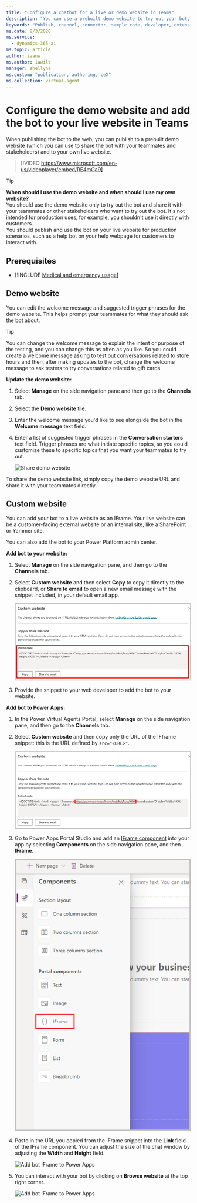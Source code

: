```yaml
---
title: "Configure a chatbot for a live or demo website in Teams"
description: "You can use a prebuilt demo website to try out your bot, or you can publish it directly to your own webpage using an IFrame code snippet."
keywords: "Publish, channel, connector, sample code, developer, extensibility, PVA"
ms.date: 8/3/2020
ms.service:
  - dynamics-365-ai
ms.topic: article
author: iaanw
ms.author: iawilt
manager: shellyha
ms.custom: "publication, authoring, ceX"
ms.collection: virtual-agent
---
```


# Configure the demo website and add the bot to your live website in Teams

When publishing the bot to the web, you can publish to a prebuilt demo website (which you can use to share the bot with your teammates and stakeholders) and to your own live website.
  
>  
> [!VIDEO https://www.microsoft.com/en-us/videoplayer/embed/RE4mGa9]
>  

> [!TIP]
> **When should I use the demo website and when should I use my own website?** <br/>
> You should use the demo website only to try out the bot and share it with your teammates or other stakeholders who want to try out the bot. It's not intended for production uses, for example, you shouldn't use it directly with customers. <br/>
> You should publish and use the bot on your live website for production scenarios, such as a help bot on your help webpage for customers to interact with.

## Prerequisites

- [!INCLUDE [Medical and emergency usage](includes/pva-usage-limitations-teams.md)]


## Demo website
You can edit the welcome message and suggested trigger phrases for the demo website. This helps prompt your teammates for what they should ask the bot about. 

> [!TIP]
> You can change the welcome message to explain the intent or purpose of the testing, and you can change this as often as you like. So you could create a welcome message asking to test out conversations related to store hours and then, after making updates to the bot, change the welcome message to ask testers to try conversations related to gift cards.

**Update the demo website:**

1. Select **Manage** on the side navigation pane and then go to the **Channels** tab.

2. Select the **Demo website** tile.

3. Enter the welcome message you'd like to see alongside the bot in the **Welcome message** text field.

4. Enter a list of suggested trigger phrases in the **Conversation starters** text field. Trigger phrases are what initiate specific topics, so you could customize these to specific topics that you want your teammates to try out.

    ![Share demo website](media/channel-share-demo-website-teams.png)

To share the demo website link, simply copy the demo website URL and share it with your teammates directly. 

## Custom website

You can add your bot to a live website as an IFrame. Your live website can be a customer-facing external website or an internal site, like a SharePoint or Yammer site.

You can also add the bot to your Power Platform admin center.

**Add bot to your website:**

1. Select **Manage** on the side navigation pane, and then go to the **Channels** tab.

2. Select **Custom website** and then select **Copy** to copy it directly to the clipboard, or **Share to email** to open a new email message with the snippet included, in your default email app.

    ![Add bot to custom website](media/channel-custom-website-teams.png)

3. Provide the snippet to your web developer to add the bot to your website.

**Add bot to Power Apps:**

1. In the Power Virtual Agents Portal, select **Manage** on the side navigation pane, and then go to the **Channels** tab.

1. Select **Custom website** and then copy only the URL of the IFframe snippet: this is the URL defined by `src="<URL>"`.

    ![Select only the src URL](media/channel-custom-website-url-teams.png)

1. Go to Power Apps Portal Studio and add an [IFrame component](/powerapps/maker/portals/compose-page#add-iframe) into your app by selecting **Components** on the side navigation pane, and then **IFrame**.

    ![Add IFrame to Power Apps](media/channel-custom-website-portal-iframe-teams.png)

1. Paste in the URL you copied from the IFrame snippet into the **Link** field of the IFrame component. You can adjust the size of the chat window by adjusting the **Width** and **Height** field.

    ![Add bot IFrame to Power Apps](media/channel-custom-website-portal-pva-iframe-teams.png)
    
1. You can interact with your bot by clicking on **Browse website** at the top right corner.

    ![Add bot IFrame to Power Apps](media/channel-custom-website-portal-browse-website-teams.png)





